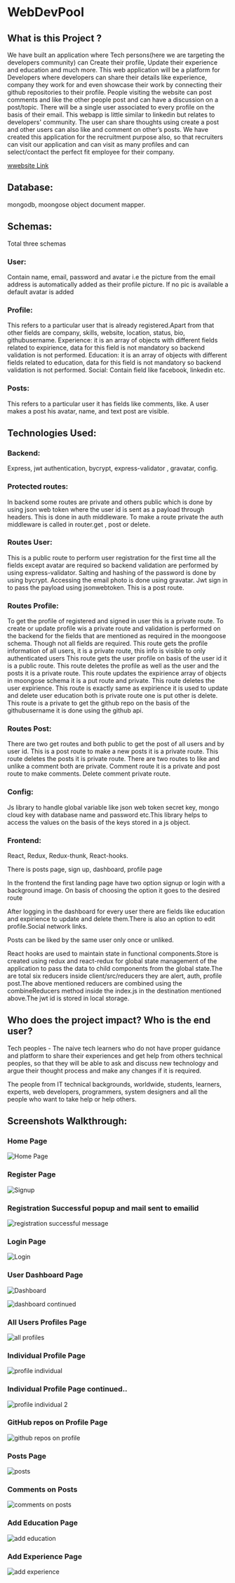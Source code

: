 # WebDevPool

## What is this Project ?

We have built an application where Tech persons(here we are targeting the developers community) can Create their profile, Update their experience and education and much more.
This web application will be a platform for Developers where developers can share their details like experience, company they work for and even showcase their work by connecting their github repositories to their profile. People visiting the website can post comments and like the other people post and can have a discussion on a post/topic. There will be a single user associated to every profile on the basis of their email. This webapp is little similar to linkedin but relates to developers' community.
The user can share thoughts using create a post and other users can also like and comment on other’s posts.
We have created this application for the recruitment purpose also, so that recruiters can visit our application and can visit as many profiles and can select/contact the perfect fit employee for their company.

[wwebsite Link](https://web-dev-pool.herokuapp.com/)

## Database:

mongodb, moongose object document mapper.

## Schemas:

Total three schemas

### User:

Contain name, email, password and avatar i.e the picture from the email address is automatically added as their profile picture. If no pic is available a default avatar is added

### Profile:

This refers to a particular user that is already registered.Apart from that other fields are company, skills, website, location, status, bio, githubusername. Experience: it is an array of objects with different fields related to expirience, data for this field is not mandatory so backend validation is not performed. Education: it is an array of objects with different fields related to education, data for this field is not mandatory so backend validation is not performed. Social: Contain field like facebook, linkedin etc.

### Posts:

This refers to a particular user it has fields like comments, like. A user makes a post his avatar, name, and text post are visible.

## Technologies Used:

### Backend:

Express, jwt authentication, bycrypt, express-validator , gravatar, config.

### Protected routes:

In backend some routes are private and others public which is done by using json web token where the user id is sent as a payload through headers. This is done in auth middleware. To make a route private the auth middleware is called in router.get , post or delete.

### Routes User:

This is a public route to perform user registration for the first time all the fields except avatar are required so backend validation are performed by using express-validator. Salting and hashing of the password is done by using bycrypt. Accessing the email photo is done using gravatar. Jwt sign in to pass the payload using jsonwebtoken. This is a post route.

### Routes Profile:

To get the profile of registered and signed in user this is a private route.
To create or update profile wis a private route and validation is performed on the backend for the fields that are mentioned as required in the moongoose schema. Though not all fields are required.
This route gets the profile information of all users, it is a private route, this info is visible to only authenticated users
This route gets the user profile on basis of the user id it is a public route.
This route deletes the profile as well as the user and the posts it is a private route.
This route updates the expirience array of objects in moongose schema it is a put route and private.
This route deletes the user expirience.
This route is exactly same as expirience it is used to update and delete user education both is private route one is put other is delete.
This route is a private to get the github repo on the basis of the githubusername it is done using the github api.

### Routes Post:

There are two get routes and both public to get the post of all users and by user id.
This is a post route to make a new posts it is a private route.
This route deletes the posts it is private route.
There are two routes to like and unlike a comment both are private.
Comment route it is a private and post route to make comments.
Delete comment private route.

### Config:

Js library to handle global variable like json web token secret key, mongo cloud key with database name and password etc.This library helps to access the values on the basis of the keys stored in a js object.

### Frontend:

React, Redux, Redux-thunk, React-hooks.

There is posts page, sign up, dashboard, profile page

In the frontend the first landing page have two option signup or login with a background image. On basis of choosing the option it goes to the desired route

After logging in the dashboard for every user there are fields like education and expirience to update and delete them.There is also an option to edit profile.Social network links.

Posts can be liked by the same user only once or unliked.

React hooks are used to maintain state in functional components.Store is created using redux and react-redux for global state management of the application to pass the data to child components from the global state.The are total six reducers inside client/src/reducers they are alert, auth, profile post.The above mentioned reducers are combined using the combineReducers method inside the index.js in the destination mentioned above.The jwt id is stored in local storage.

## Who does the project impact? Who is the end user?

Tech peoples - The naive tech learners who do not have proper guidance and platform to share their experiences and get help from others technical peoples, so that they will be able to ask and discuss new technology and argue their thought process and make any changes if it is required.

The people from IT technical backgrounds, worldwide, students, learners, experts, web developers, programmers, system designers and all the people who want to take help or help others.

## Screenshots Walkthrough:

### Home Page

![Home Page](https://user-images.githubusercontent.com/63305945/102266269-371b7280-3f3e-11eb-98bf-414b5748c4d7.png)

### Register Page

![Signup](https://user-images.githubusercontent.com/63305945/102266336-50242380-3f3e-11eb-84f2-713433fb4862.png)

### Registration Successful popup and mail sent to emailid

![registration successful message](https://user-images.githubusercontent.com/63305945/102267726-55826d80-3f40-11eb-85cc-ac0f47a917d0.png)

### Login Page

![Login](https://user-images.githubusercontent.com/63305945/102266346-54504100-3f3e-11eb-8f28-e62e192d9e25.png)

### User Dashboard Page

![Dashboard](https://raw.githubusercontent.com/ppinklesh/images/master/webdevpool%20profile.jpg?token=AKN6MBX3FSXF3C4IAWNBX63AC5M3S)

![dashboard continued](https://raw.githubusercontent.com/ppinklesh/images/master/webdevpool%20user%20details.jpg?token=AKN6MBV44OQ73FCRWTTZ5RDAC5NQC)

### All Users Profiles Page

![all profiles](https://user-images.githubusercontent.com/63305945/102266627-b8730500-3f3e-11eb-83e0-bc1cdedc2972.png)

### Individual Profile Page

![profile individual](https://raw.githubusercontent.com/ppinklesh/images/master/webdevpool%20user%20profile.jpg?token=AKN6MBV6CQAVYUHNBBL2MMLAC5NT6)

### Individual Profile Page continued..

![profile individual 2](https://raw.githubusercontent.com/ppinklesh/images/master/webdevpool%20bio.jpg?token=AKN6MBSZ6MXGTI3EXSULWFLAC5NXA)

### GitHub repos on Profile Page

![github repos on profile](https://user-images.githubusercontent.com/63305945/102266677-c88ae480-3f3e-11eb-823c-a7e8b1880242.png)

### Posts Page

![posts](https://user-images.githubusercontent.com/63305945/102266687-cc1e6b80-3f3e-11eb-9bfe-eba412b3cd4a.png)

### Comments on Posts

![comments on posts](https://user-images.githubusercontent.com/63305945/102266713-d50f3d00-3f3e-11eb-81d9-a11875e1847e.png)

### Add Education Page

![add education](https://user-images.githubusercontent.com/63305945/102266731-d9d3f100-3f3e-11eb-920e-000281622990.png)

### Add Experience Page

![add experience](https://user-images.githubusercontent.com/63305945/102266736-dccee180-3f3e-11eb-887f-64b7826a2d82.png)

